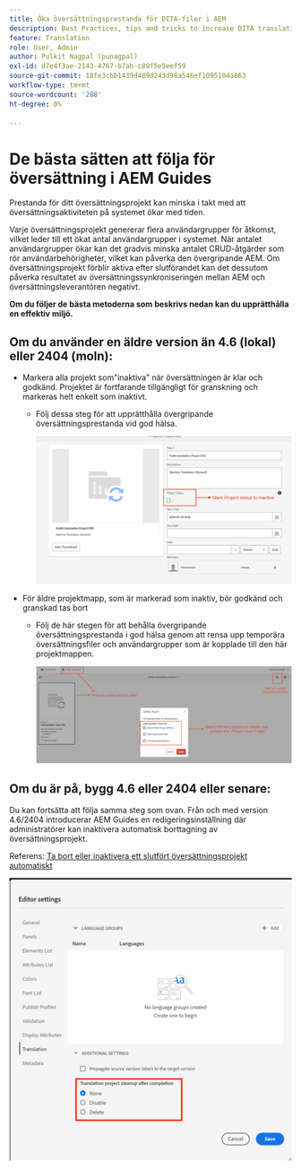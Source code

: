 ```yaml
---
title: Öka översättningsprestanda för DITA-filer i AEM
description: Best Practices, tips and tricks to increase DITA translation project performance in AEM Guides
feature: Translation
role: User, Admin
author: Pulkit Nagpal (punagpal)
exl-id: d7e4f3ae-2143-4767-b7ab-c89f5e5eef59
source-git-commit: 18fe3cbb1439d489d243d98a546ef1095104a863
workflow-type: tm+mt
source-wordcount: '288'
ht-degree: 0%

---
```


# De bästa sätten att följa för översättning i AEM Guides

Prestanda för ditt översättningsprojekt kan minska i takt med att översättningsaktiviteten på systemet ökar med tiden.

Varje översättningsprojekt genererar flera användargrupper för åtkomst, vilket leder till ett ökat antal användargrupper i systemet. När antalet användargrupper ökar kan det gradvis minska antalet CRUD-åtgärder som rör användarbehörigheter, vilket kan påverka den övergripande AEM. Om översättningsprojekt förblir aktiva efter slutförandet kan det dessutom påverka resultatet av översättningssynkroniseringen mellan AEM och översättningsleverantören negativt.

**Om du följer de bästa metoderna som beskrivs nedan kan du upprätthålla en effektiv miljö.**

## Om du använder en äldre version än 4.6 (lokal) eller 2404 (moln):

- Markera alla projekt som&quot;inaktiva&quot; när översättningen är klar och godkänd. Projektet är fortfarande tillgängligt för granskning och markeras helt enkelt som inaktivt.
   - Följ dessa steg för att upprätthålla övergripande översättningsprestanda vid god hälsa.

     ![Inaktivt översättningsprojekt ](../assets/translation/translation-project-image1.png)

- För äldre projektmapp, som är markerad som inaktiv, bör godkänd och granskad tas bort
   - Följ de här stegen för att behålla övergripande översättningsprestanda i god hälsa genom att rensa upp temporära översättningsfiler och användargrupper som är kopplade till den här projektmappen.

     ![Ta bort översättningsprojekt och mapp ](../assets/translation/translation-project-image2.png)


## Om du är på, bygg 4.6 eller 2404 eller senare:

Du kan fortsätta att följa samma steg som ovan. Från och med version 4.6/2404 introducerar AEM Guides en redigeringsinställning där administratörer kan inaktivera automatisk borttagning av översättningsprojekt.

Referens: [Ta bort eller inaktivera ett slutfört översättningsprojekt automatiskt](https://experienceleague.adobe.com/en/docs/experience-manager-guides/using/user-guide/author-content/create-preview-topics/author-content-aem-guides/work-with-web-editor/translate-documents-web-editor#automatically-delete-or-disable-a-completed-translation-project)

![Automatiska inställningar för att ta bort och inaktivera översättningsprojekt i AEM Guides ](../assets/translation/translation-project-image3.png)
